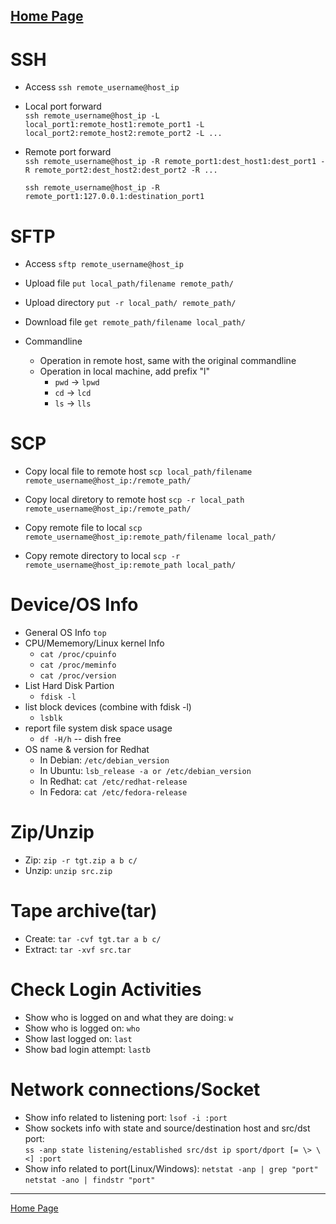 [Home Page](https://longchengong.github.io)
---

# SSH

* Access
  `ssh remote_username@host_ip`

* Local port forward  
  `ssh remote_username@host_ip -L local_port1:remote_host1:remote_port1 -L local_port2:remote_host2:remote_port2 -L ...`

* Remote port forward  
  `ssh remote_username@host_ip -R remote_port1:dest_host1:dest_port1 -R remote_port2:dest_host2:dest_port2 -R ...`  

  `ssh remote_username@host_ip -R remote_port1:127.0.0.1:destination_port1`

# SFTP

* Access
  `sftp remote_username@host_ip`

* Upload file
  `put local_path/filename remote_path/`

* Upload directory
  `put -r local_path/ remote_path/`

* Download file
  `get remote_path/filename local_path/`

* Commandline
  + Operation in remote host, same with the original commandline
  + Operation in local machine, add prefix "l"
    - `pwd` -> `lpwd`
    - `cd` -> `lcd`
    - `ls` -> `lls`

# SCP

* Copy local file to remote host
  `scp local_path/filename remote_username@host_ip:/remote_path/`

* Copy local diretory to remote host
  `scp -r local_path remote_username@host_ip:/remote_path/`

* Copy remote file to local
  `scp remote_username@host_ip:remote_path/filename local_path/`

* Copy remote directory to local
  `scp -r remote_username@host_ip:remote_path local_path/`

# Device/OS Info
* General OS Info
  `top`
* CPU/Mememory/Linux kernel Info
  + `cat /proc/cpuinfo`
  + `cat /proc/meminfo`
  + `cat /proc/version`
* List Hard Disk Partion
  + `fdisk -l`
* list block devices (combine with fdisk -l)
  + `lsblk` 
* report file system disk space usage
  + `df -H/h` -- dish free
* OS name & version for Redhat
  + In Debian: `/etc/debian_version`
  + In Ubuntu: `lsb_release -a or /etc/debian_version`
  + In Redhat: `cat /etc/redhat-release`
  + In Fedora: `cat /etc/fedora-release`

# Zip/Unzip
 + Zip: `zip -r tgt.zip a b c/` 
 + Unzip: `unzip src.zip`  

# Tape archive(tar)
  + Create: `tar -cvf tgt.tar a b c/`
  + Extract: `tar -xvf src.tar`  

# Check Login Activities
  + Show who is logged on and what they are doing: `w`
  + Show who is logged on: `who`
  + Show last logged on: `last`
  + Show bad login attempt: `lastb`

# Network connections/Socket
  + Show info related to listening port: `lsof -i :port`
  + Show sockets info with state and source/destination host and src/dst port:  
      `ss -anp state listening/established src/dst ip sport/dport [= \> \<] :port`
  + Show info related to port(Linux/Windows): `netstat -anp | grep "port"` `netstat -ano | findstr "port"`


---
[Home Page](https://longchengong.github.io)
